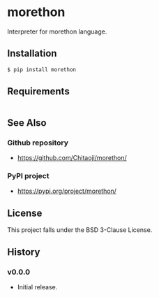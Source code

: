 # morethon
Interpreter for morethon language.

## Installation
```sh
$ pip install morethon
```

## Requirements
```txt

```

## See Also
### Github repository
* https://github.com/Chitaoji/morethon/

### PyPI project
* https://pypi.org/project/morethon/

## License
This project falls under the BSD 3-Clause License.

## History
### v0.0.0
* Initial release.
